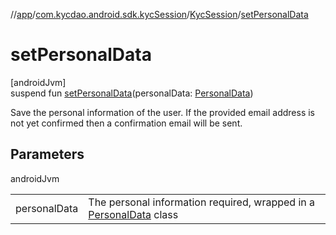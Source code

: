 //[app](../../../index.md)/[com.kycdao.android.sdk.kycSession](../index.md)/[KycSession](index.md)/[setPersonalData](set-personal-data.md)

# setPersonalData

[androidJvm]\
suspend fun [setPersonalData](set-personal-data.md)(personalData: [PersonalData](../../com.kycdao.android.sdk.model/-personal-data/index.md))

Save the personal information of the user. If the provided email address is not yet confirmed then a confirmation email will be sent.

## Parameters

androidJvm

| | |
|---|---|
| personalData | The personal information required, wrapped in a [PersonalData](../../com.kycdao.android.sdk.model/-personal-data/index.md) class |
